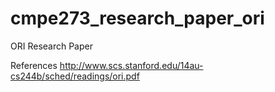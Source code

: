 # cmpe273_research_paper_ori
ORI Research Paper

References
http://www.scs.stanford.edu/14au-cs244b/sched/readings/ori.pdf
